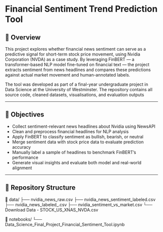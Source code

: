 # Financial Sentiment Trend Prediction Tool

## 📘 Overview

This project explores whether financial news sentiment can serve as a predictive signal for short-term stock price movement, using Nvidia Corporation (NVDA) as a case study. By leveraging FinBERT — a transformer-based NLP model fine-tuned on financial text — the project extracts sentiment from news headlines and compares these predictions against actual market movement and human-annotated labels.

The tool was developed as part of a final-year undergraduate project in Data Science at the University of Westminster. The repository contains all source code, cleaned datasets, visualisations, and evaluation outputs

---

## 🎯 Objectives

- Collect sentiment-relevant news headlines about Nvidia using NewsAPI
- Clean and preprocess financial headlines for NLP analysis
- Apply FinBERT to classify sentiment as bullish, bearish, or neutral
- Merge sentiment data with stock price data to evaluate prediction accuracy
- Manually label a sample of headlines to benchmark FinBERT’s performance
- Generate visual insights and evaluate both model and real-world alignment

---

## 📂 Repository Structure

📁 data/
├── nvidia_news_raw.csv
├── nvidia_news_sentiment_labeled.csv
├── nvidia_news_labeled_.csv
├── nvidia_sentiment_vs_market.csv
└── Download Data - STOCK_US_XNAS_NVDA.csv

📁 notebooks/
└── Data_Science_Final_Project_Financial_Sentiment_Tool.ipynb
